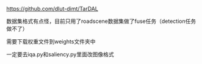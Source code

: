 https://github.com/dlut-dimt/TarDAL

数据集格式有点怪，目前只用了roadscene数据集做了fuse任务（detection任务做不了）

需要下载权重文件到weights文件夹中

一定要去iqa.py和saliency.py里面改图像格式
